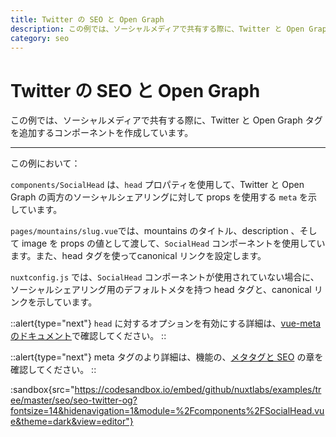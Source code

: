 ```yaml
---
title: Twitter の SEO と Open Graph
description: この例では、ソーシャルメディアで共有する際に、Twitter と Open Graph タグを追加するコンポーネントを作成しています。
category: seo
---
```


# Twitter の SEO と Open Graph

この例では、ソーシャルメディアで共有する際に、Twitter と Open Graph タグを追加するコンポーネントを作成しています。

---

この例において：

`components/SocialHead` は、`head` プロパティを使用して、Twitter と Open Graph の両方のソーシャルシェアリングに対して props を使用する `meta` を示しています。

`pages/mountains/slug.vue`では、mountains のタイトル、description 、そして image を props の値として渡して、`SocialHead` コンポーネントを使用しています。また、head タグを使ってcanonical リンクを設定します。

`nuxtconfig.js` では、`SocialHead` コンポーネントが使用されていない場合に、ソーシャルシェアリング用のデフォルトメタを持つ head タグと、canonical リンクを示しています。

::alert{type="next"}
`head` に対するオプションを有効にする詳細は、[vue-meta のドキュメント](https://vue-meta.nuxtjs.org/api/#metainfo-properties)で確認してください。
::

::alert{type="next"}
meta タグのより詳細は、機能の、[メタタグと SEO](/docs/features/meta-tags-seo) の章を確認してください。
::

:sandbox{src="https://codesandbox.io/embed/github/nuxtlabs/examples/tree/master/seo/seo-twitter-og?fontsize=14&hidenavigation=1&module=%2Fcomponents%2FSocialHead.vue&theme=dark&view=editor"}
